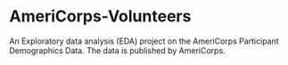 # AmeriCorps-Volunteers
An Exploratory data analysis (EDA) project on the AmeriCorps Participant Demographics Data. The data is published by AmeriCorps.
